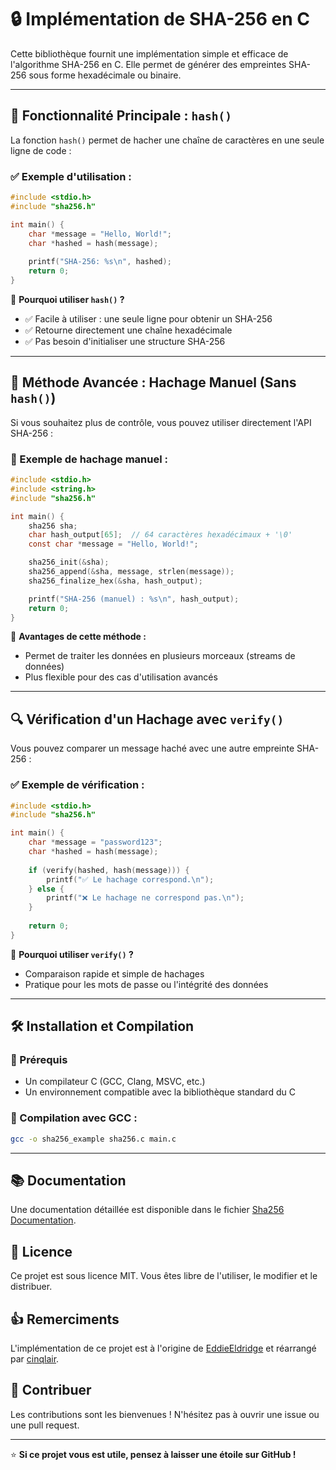 # 🔒 Implémentation de SHA-256 en C

Cette bibliothèque fournit une implémentation simple et efficace de l'algorithme SHA-256 en C. Elle permet de générer des empreintes SHA-256 sous forme hexadécimale ou binaire.

---

## 🚀 Fonctionnalité Principale : `hash()`
La fonction `hash()` permet de hacher une chaîne de caractères en une seule ligne de code :

### ✅ Exemple d'utilisation :
```c
#include <stdio.h>
#include "sha256.h"

int main() {
    char *message = "Hello, World!";
    char *hashed = hash(message);
    
    printf("SHA-256: %s\n", hashed);
    return 0;
}
```

🎯 **Pourquoi utiliser `hash()` ?**
- ✅ Facile à utiliser : une seule ligne pour obtenir un SHA-256
- ✅ Retourne directement une chaîne hexadécimale
- ✅ Pas besoin d'initialiser une structure SHA-256

---

## 🔧 Méthode Avancée : Hachage Manuel (Sans `hash()`)
Si vous souhaitez plus de contrôle, vous pouvez utiliser directement l'API SHA-256 :

### 📌 Exemple de hachage manuel :
```c
#include <stdio.h>
#include <string.h>
#include "sha256.h"

int main() {
    sha256 sha;
    char hash_output[65];  // 64 caractères hexadécimaux + '\0'
    const char *message = "Hello, World!";

    sha256_init(&sha);
    sha256_append(&sha, message, strlen(message));
    sha256_finalize_hex(&sha, hash_output);

    printf("SHA-256 (manuel) : %s\n", hash_output);
    return 0;
}
```
🔹 **Avantages de cette méthode :**  
- Permet de traiter les données en plusieurs morceaux (streams de données)  
- Plus flexible pour des cas d'utilisation avancés  

---

## 🔍 Vérification d'un Hachage avec `verify()`
Vous pouvez comparer un message haché avec une autre empreinte SHA-256 :

### ✅ Exemple de vérification :
```c
#include <stdio.h>
#include "sha256.h"

int main() {
    char *message = "password123";
    char *hashed = hash(message);
    
    if (verify(hashed, hash(message))) {
        printf("✅ Le hachage correspond.\n");
    } else {
        printf("❌ Le hachage ne correspond pas.\n");
    }
    
    return 0;
}
```

🎯 **Pourquoi utiliser `verify()` ?**
- Comparaison rapide et simple de hachages
- Pratique pour les mots de passe ou l'intégrité des données

---

## 🛠️ Installation et Compilation

### 🔹 Prérequis
- Un compilateur C (GCC, Clang, MSVC, etc.)
- Un environnement compatible avec la bibliothèque standard du C

### 🔹 Compilation avec GCC :
```sh
gcc -o sha256_example sha256.c main.c
```

---

## 📚 Documentation
Une documentation détaillée est disponible dans le fichier [Sha256 Documentation](https://github.com/mateis-rgb/sha256/blob/main/docs.md).


## 📜 Licence
Ce projet est sous licence MIT. Vous êtes libre de l'utiliser, le modifier et le distribuer.

## 👍 Remerciments
L'implémentation de ce projet est à l'origine de [EddieEldridge](https://github.com/EddieEldridge/SHA256-in-C) et réarrangé par [cinqlair](https://github.com/cinqlair).

## 🤝 Contribuer
Les contributions sont les bienvenues ! N'hésitez pas à ouvrir une issue ou une pull request.

---

⭐ **Si ce projet vous est utile, pensez à laisser une étoile sur GitHub !**
